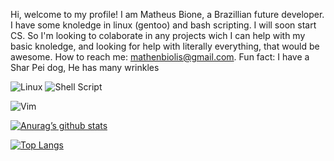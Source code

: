 Hi, welcome to my profile!
I am Matheus Bione, a Brazillian future developer. I have some knoledge in linux (gentoo) and bash scripting. I will soon start CS.
So I'm looking to colaborate in any projects wich I can help with my basic knoledge, and  looking for help with literally everything, that would be awesome.
How to reach me: mathenbiolis@gmail.com. Fun fact: I have a Shar Pei dog, He has many wrinkles 

![Linux](https://img.shields.io/badge/Linux-FCC624?style=for-the-badge&logo=linux&logoColor=black) ![Shell Script](https://img.shields.io/badge/shell_script-%23121011.svg?style=for-the-badge&logo=gnu-bash&logoColor=white)

![Vim](https://img.shields.io/badge/VIM-%2311AB00.svg?style=for-the-badge&logo=vim&logoColor=white)

[![Anurag’s github stats](https://github-readme-stats.vercel.app/api?username=matheus1760)](https://github.com/matheus1760)

[![Top Langs](https://github-readme-stats.vercel.app/api/top-langs/?username=matheus1760&layout=compact)](https://github.com/matheus1760)

